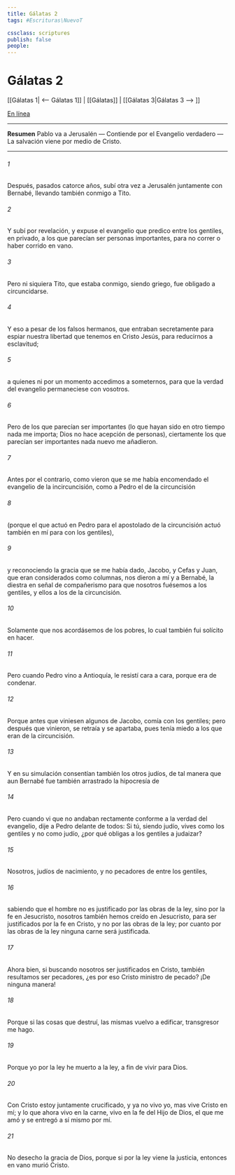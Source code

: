 ```yaml
---
title: Gálatas 2
tags: #Escrituras\NuevoT

cssclass: scriptures
publish: false
people:
---
```


# Gálatas 2
[[Gálatas 1| <-- Gálatas 1]] | [[Gálatas]] | [[Gálatas 3|Gálatas 3 --> ]]

[En línea](https://churchofjesuschrist.org/study/scriptures/nt/gal/2?lang=spa)

---
__Resumen__
Pablo va a Jerusalén — Contiende por el Evangelio verdadero — La salvación viene por medio de Cristo.

---
###### 1 
Después, pasados catorce años, subí otra vez a Jerusalén juntamente con Bernabé, llevando también conmigo a Tito.

###### 2 
Y subí por revelación, y expuse el evangelio que predico entre los gentiles, en privado, a los que parecían ser personas importantes, para no correr o haber corrido en vano.

###### 3 
Pero ni siquiera Tito, que estaba conmigo, siendo griego, fue obligado a circuncidarse.

###### 4 
Y eso a pesar de los falsos hermanos, que entraban secretamente para espiar nuestra libertad que tenemos en Cristo Jesús, para reducirnos a esclavitud;

###### 5 
a quienes ni por un momento accedimos a someternos, para que la verdad del evangelio permaneciese con vosotros.

###### 6 
Pero de los que parecían ser importantes (lo que hayan sido en otro tiempo nada me importa; Dios no hace acepción de personas), ciertamente los que parecían ser importantes nada nuevo me añadieron.

###### 7 
Antes por el contrario, como vieron que se me había encomendado el evangelio de la incircuncisión, como a Pedro el de la circuncisión

###### 8 
(porque el que actuó en Pedro para el apostolado de la circuncisión actuó también en mí para con los gentiles),

###### 9 
y reconociendo la gracia que se me había dado, Jacobo, y Cefas y Juan, que eran considerados como columnas, nos dieron a mí y a Bernabé, la diestra en señal de compañerismo para que nosotros fuésemos a los gentiles, y ellos a los de la circuncisión.

###### 10 
Solamente  que nos acordásemos de los pobres, lo cual también fui solícito en hacer.

###### 11 
Pero cuando Pedro vino a Antioquía, le resistí cara a cara, porque era de condenar.

###### 12 
Porque antes que viniesen algunos  de Jacobo, comía con los gentiles; pero después que vinieron, se retraía y se apartaba, pues tenía miedo a los que eran de la circuncisión.

###### 13 
Y en su simulación consentían también los otros judíos, de tal manera que aun Bernabé fue también arrastrado  la hipocresía de 

###### 14 
Pero cuando vi que no andaban rectamente conforme a la verdad del evangelio, dije a Pedro delante de todos: Si tú, siendo judío, vives como los gentiles y no como judío, ¿por qué obligas a los gentiles a judaizar?

###### 15 
Nosotros, judíos de nacimiento, y no pecadores de entre los gentiles,

###### 16 
sabiendo que el hombre no es justificado por las obras de la ley, sino por la fe en Jesucristo, nosotros también hemos creído en Jesucristo, para ser justificados por la fe en Cristo, y no por las obras de la ley; por cuanto por las obras de la ley ninguna carne será justificada.

###### 17 
Ahora bien, si buscando nosotros ser justificados en Cristo, también resultamos ser pecadores, ¿es por eso Cristo ministro de pecado? ¡De ninguna manera!

###### 18 
Porque si las cosas que destruí, las mismas vuelvo a edificar, transgresor me hago.

###### 19 
Porque yo por la ley he muerto a la ley, a fin de vivir para Dios.

###### 20 
Con Cristo estoy juntamente crucificado, y ya no vivo yo, mas vive Cristo en mí; y lo que ahora vivo en la carne,  vivo en la fe del Hijo de Dios, el que me amó y se entregó a sí mismo por mí.

###### 21 
No desecho la gracia de Dios, porque si por la ley viene la justicia, entonces en vano murió Cristo.

